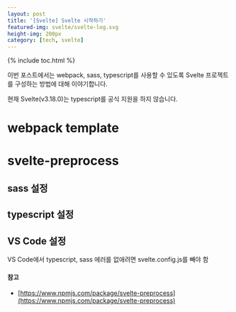 ```yaml
---
layout: post
title: '[Svelte] Svelte 시작하기'
featured-img: svelte/svelte-log.svg
height-img: 200px
category: [tech, svelte]
---
```

{% include toc.html %}

이번 포스트에서는 webpack, sass, typescript를 사용할 수 있도록 Svelte 프로젝트를 구성하는 방법에 대해 이야기합니다.

현재 Svelte(v3.18.0)는 typescript를 공식 지원을 하지 않습니다.

# webpack template

# svelte-preprocess

## sass 설정

## typescript 설정

## VS Code 설정
VS Code에서 typescript, sass 에러를 없애려면 svelte.config.js를 빼야 함

#### 참고
- [https://www.npmjs.com/package/svelte-preprocess](https://www.npmjs.com/package/svelte-preprocess)